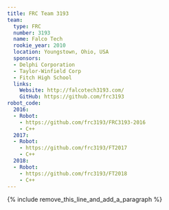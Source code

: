 ```yaml
---
title: FRC Team 3193
team:
  type: FRC
  number: 3193
  name: Falco Tech
  rookie_year: 2010
  location: Youngstown, Ohio, USA
  sponsors:
  - Delphi Corporation
  - Taylor-Winfield Corp
  - Fitch High School
  links:
    Website: http://falcotech3193.com/
    GitHub: https://github.com/frc3193
robot_code:
  2016:
  - Robot:
    - https://github.com/frc3193/FRC3193-2016
    - C++
  2017:
  - Robot:
    - https://github.com/frc3193/FT2017
    - C++
  2018:
  - Robot:
    - https://github.com/frc3193/FT2018
    - C++
---
```


{% include remove_this_line_and_add_a_paragraph %}
